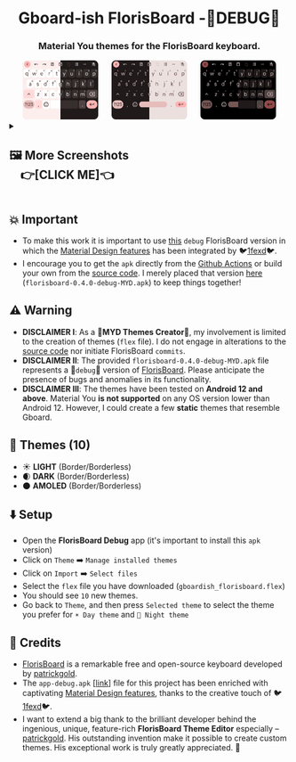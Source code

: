 <h1 align="center">Gboard-ish FlorisBoard -🐞DEBUG🐞</h1>
<h3 align="center">Material You themes for the FlorisBoard keyboard. </h3>

<div align="center">
    <div>
      <img src="assets/merged_ld_lighter.png" alt="myd_light_borderless" width="27%" />
      &nbsp;&nbsp;&nbsp;&nbsp;
      <img src="assets/merged_ld_borderless_lighter.png" alt="myd_light" width="27%" />
       &nbsp;&nbsp;&nbsp;&nbsp;
      <img src="assets/merged_amoled.png" alt="myd_light" width="27%" />
    </div>
</div>

<details>
<summary><h2>🖼️ More Screenshots <br/>&nbsp;&nbsp;&nbsp;&nbsp;👉<b>[CLICK ME]</b>👈</h2></summary>

-   While all of these themes are examples based on a single color palette, the themes themselves are <b>dynamic</b>. So they are built on Material You introduced in <b>Android 12</b>, which generates a <b>dynamic palette based on the user's home wallpaper</b>.

<div align="center">
    <div>
      <img src="assets/myd_light_borderless.png" alt="myd_light_borderless" width="42%" />
      &nbsp;&nbsp;&nbsp;&nbsp;&nbsp;
      <img src="assets/myd_light.png" alt="myd_light" width="42%" />
    </div>
    &nbsp;&nbsp;&nbsp;&nbsp;&nbsp;
    <div>
      <img src="assets/myd_dark_borderless_lighter.png" alt="myd_dark_borderless_lighter" width="42%" />
      &nbsp;&nbsp;&nbsp;&nbsp;&nbsp;
      <img src="assets/myd_dark_lighter.png" alt="myd_dark_lighter" width="42%" />
    </div>
     &nbsp;&nbsp;&nbsp;&nbsp;&nbsp;
    <div>
      <img src="assets/myd_dark_borderless_darker.png" alt="myd_dark_borderless_darker" width="42%" />
      &nbsp;&nbsp;&nbsp;&nbsp;&nbsp;
      <img src="assets/myd_dark_darker.png" alt="myd_dark_darker" width="42%"/>
    </div>
     &nbsp;&nbsp;&nbsp;&nbsp;&nbsp;
    <div>
      <img src="assets/myd_amoled_borderless_lighter.png" alt="myd_amoled_borderless_lighter" width="42%" />
      &nbsp;&nbsp;&nbsp;&nbsp;&nbsp;
      <img src="assets/myd_amoled_lighter.png" alt="myd_amoled_lighter" width="42%" />
    </div>
     &nbsp;&nbsp;&nbsp;&nbsp;&nbsp;
    <div>
      <img src="assets/myd_amoled_borderless_darker.png" alt="myd_amoled_borderless_darker" width="42%" />
      &nbsp;&nbsp;&nbsp;&nbsp;&nbsp;
      <img src="assets/myd_amoled_darker.png" alt="myd_amoled_darker" width="42%" />
    </div>
      &nbsp;&nbsp;&nbsp;&nbsp;&nbsp;
</div>
</details>

## 💥 Important

-   To make this work it is important to use [this](https://github.com/florisboard/florisboard/actions/runs/5039154715/job/13643367775?pr=2213) `debug` FlorisBoard version in which the [Material Design features](https://github.com/1fexd/florisboard/tree/feature/material-you-theme-colors) has been integrated by 🐦[1fexd](https://github.com/1fexd)🐦.
-   I encourage you to get the `apk` directly from the [Github Actions](https://github.com/florisboard/florisboard/actions/runs/5039154715/job/13643367775?pr=2213) or build your own from the [source code](https://github.com/1fexd/florisboard/tree/feature/material-you-theme-colors). I merely placed that version [here](https://github.com/itsmartashub/florigboard/releases/download/v1.0.0/florisboard-0.4.0-debug-MYD.apk) (`florisboard-0.4.0-debug-MYD.apk`) to keep things together!

## ⚠️ Warning

-   **DISCLAIMER I**: As a 🎨**MYD Themes Creator**🎨, my involvement is limited to the creation of themes (`flex` file). I do not engage in alterations to the [source code](https://github.com/1fexd/florisboard/tree/feature/material-you-theme-colors) nor initiate FlorisBoard `commits`.
-   **DISCLAIMER II**: The provided `florisboard-0.4.0-debug-MYD.apk` file represents a 🐞`debug`🐞 version of [FlorisBoard](https://github.com/florisboard/florisboard). Please anticipate the presence of bugs and anomalies in its functionality.
-   **DISCLAIMER III**: The themes have been tested on **Android 12 and above**. Material You **is not supported** on any OS version lower than Android 12. However, I could create a few **static** themes that resemble Gboard.

## 🎨 Themes (**10**)

-   ☀️ **LIGHT** (Border/Borderless)
-   🌒 **DARK** (Border/Borderless)
-   🌑 **AMOLED** (Border/Borderless)

## ⬇️ Setup

-   Open the **FlorisBoard Debug** app (it's important to install this `apk` version)
-   Click on `Theme` ➡️ `Manage installed themes`
-   Click on `Import` ➡️ `Select files`
-   Select the `flex` file you have downloaded (`gboardish_florisboard.flex`)
-   You should see `10` new themes.
-   Go back to `Theme`, and then press `Selected theme` to select the theme you prefer for `☀️ Day theme` and `🌙 Night theme`

## 📖 Credits

-   [FlorisBoard](https://github.com/florisboard/florisboard) is a remarkable free and open-source keyboard developed by [patrickgold](https://github.com/patrickgold).
-   The `app-debug.apk` [[link](https://github.com/florisboard/florisboard/actions/runs/5039154715/job/13643367775?pr=2213)] file for this project has been enriched with captivating [Material Design features](https://github.com/1fexd/florisboard/tree/feature/material-you-theme-colors), thanks to the creative touch of 🐦[1fexd](https://github.com/1fexd)🐦.
-   I want to extend a big thank to the brilliant developer behind the ingenious, unique, feature-rich **FlorisBoard Theme Editor** especially – [patrickgold](https://github.com/patrickgold). His outstanding invention make it possible to create custom themes. His exceptional work is truly greatly appreciated. 💖
